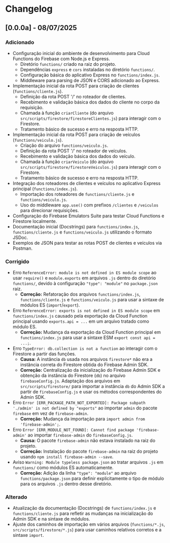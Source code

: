 # Changelog

## [0.0.0a] - 08/07/2025

### Adicionado

-   Configuração inicial do ambiente de desenvolvimento para Cloud Functions do Firebase com Node.js e Express.
    -   Diretório `functions/` criado na raiz do projeto.
    -   Dependências `express` e `cors` instaladas no diretório `functions/`.
    -   Configuração básica do aplicativo Express no `functions/index.js`.
    -   Middleware para parsing de JSON e CORS adicionado ao Express.
-   Implementação inicial da rota POST para criação de clientes (`functions/cliente.js`).
    -   Definição da rota POST '/' no roteador de clientes.
    -   Recebimento e validação básica dos dados do cliente no corpo da requisição.
    -   Chamada à função `criarCliente` (do arquivo `src/scripts/firestore/firestoreClientes.js`) para interagir com o Firestore.
    -   Tratamento básico de sucesso e erro na resposta HTTP.
-   Implementação inicial da rota POST para criação de veículos (`functions/veiculo.js`).
    -   Criação do arquivo `functions/veiculo.js`.
    -   Definição da rota POST '/' no roteador de veículos.
    -   Recebimento e validação básica dos dados do veículo.
    -   Chamada à função `criarVeiculo` (do arquivo `src/scripts/firestore/firestoreVeiculos.js`) para interagir com o Firestore.
    -   Tratamento básico de sucesso e erro na resposta HTTP.
-   Integração dos roteadores de clientes e veículos no aplicativo Express principal (`functions/index.js`).
    -   Importação dos roteadores de `functions/cliente.js` e `functions/veiculo.js`.
    -   Uso do middleware `app.use()` com prefixos `/clientes` e `/veiculos` para direcionar requisições.
-   Configuração do Firebase Emulators Suite para testar Cloud Functions e Firestore localmente.
-   Documentação inicial (Docstrings) para `functions/index.js`, `functions/cliente.js` e `functions/veiculo.js` utilizando o formato JSDoc.
-   Exemplos de JSON para testar as rotas POST de clientes e veículos via Postman.

### Corrigido

-   Erro `ReferenceError: module is not defined in ES module scope` ao usar `require()` e `module.exports` em arquivos `.js` dentro do diretório `functions/`, devido à configuração `"type": "module"` no `package.json` raiz.
    -   **Correção:** Refatoração dos arquivos `functions/index.js`, `functions/cliente.js` e `functions/veiculo.js` para usar a sintaxe de módulos ES (`import`/`export`).
-   Erro `ReferenceError: exports is not defined in ES module scope` em `functions/index.js` causado pela exportação da Cloud Function principal usando `exports.api = ...` em um arquivo tratado como módulo ES.
    -   **Correção:** Mudança da exportação da Cloud Function principal em `functions/index.js` para usar a sintaxe ESM `export const api = ...;`.
-   Erro `TypeError: db.collection is not a function` ao interagir com o Firestore a partir das funções.
    -   **Causa:** A instância `db` usada nos arquivos `firestore*` não era a instância correta do Firestore obtida do Firebase Admin SDK.
    -   **Correção:** Centralização da inicialização do Firebase Admin SDK e obtenção da instância do Firestore (`db`) no arquivo `firebaseConfig.js`. Adaptação dos arquivos em `src/scripts/firestore/` para importar a instância `db` do Admin SDK a partir de `firebaseConfig.js` e usar os métodos correspondentes do Admin SDK.
-   Erro `Error [ERR_PACKAGE_PATH_NOT_EXPORTED]: Package subpath './admin' is not defined by "exports"` ao importar `admin` do pacote `firebase` em vez de `firebase-admin`.
    -   **Correção:** Mudança da importação para `import admin from 'firebase-admin';`.
-   Erro `Error [ERR_MODULE_NOT_FOUND]: Cannot find package 'firebase-admin'` ao importar `firebase-admin` do `firebaseConfig.js`.
    -   **Causa:** O pacote `firebase-admin` não estava instalado na raiz do projeto.
    -   **Correção:** Instalação do pacote `firebase-admin` na raiz do projeto usando `npm install firebase-admin --save`.
-   Aviso `Warning: Module typeless package.json` ao tratar arquivos `.js` em `functions/` como módulos ES automaticamente.
    -   **Correção:** Adição da linha `"type": "module"` ao arquivo `functions/package.json` para definir explicitamente o tipo de módulo para os arquivos `.js` dentro desse diretório.

### Alterado

-   Atualização da documentação (Docstrings) de `functions/index.js` e `functions/cliente.js` para refletir as mudanças na inicialização do Admin SDK e na sintaxe de módulos.
-   Ajuste dos caminhos de importação em vários arquivos (`functions/*.js`, `src/scripts/firestore/*.js`) para usar caminhos relativos corretos e a sintaxe `import`.
